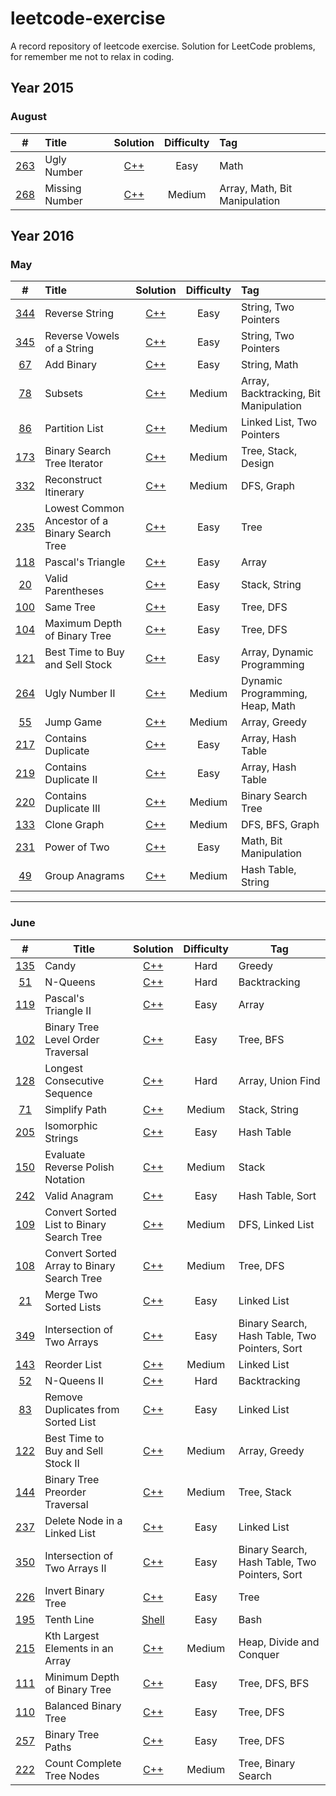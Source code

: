 # leetcode-exercise
A record repository of leetcode exercise. Solution for LeetCode problems, for remember me not to relax in coding.



## Year 2015

### August

|                    #                     | Title          |                 Solution                 | Difficulty | Tag                           |
| :--------------------------------------: | :------------- | :--------------------------------------: | :--------: | :---------------------------- |
| [263](https://leetcode.com/problems/ugly-number/) | Ugly Number    | [C++](./2015/August/263_Ugly_Number.cpp) |    Easy    | Math                          |
| [268](https://leetcode.com/problems/missing-number/) | Missing Number | [C++](./2015/August/268_Missing_Number.cpp) |   Medium   | Array, Math, Bit Manipulation |



## Year 2016

### May

|                    #                     | Title                                    |                 Solution                 | Difficulty | Tag                                   |
| :--------------------------------------: | :--------------------------------------- | :--------------------------------------: | :--------: | :------------------------------------ |
| [344](https://leetcode.com/problems/reverse-string/) | Reverse String                           | [C++](./2016/May/344_Reverse_String.cpp) |    Easy    | String, Two Pointers                  |
| [345](https://leetcode.com/problems/reverse-vowels-of-a-string/) | Reverse Vowels of a String               | [C++](./2016/May/344_Reverse_String.cpp) |    Easy    | String, Two Pointers                  |
| [67](https://leetcode.com/problems/add-binary/) | Add Binary                               |   [C++](./2016/May/67_Add_Binary.cpp)    |    Easy    | String, Math                          |
| [78](https://leetcode.com/problems/subsets/) | Subsets                                  |     [C++](./2016/May/78_Subsets.cpp)     |   Medium   | Array, Backtracking, Bit Manipulation |
| [86](https://leetcode.com/problems/partition-list/) | Partition List                           | [C++](./2016/May/86_Partition_List.cpp)  |   Medium   | Linked List, Two Pointers             |
| [173](https://leetcode.com/problems/binary-search-tree-iterator/) | Binary Search Tree Iterator              | [C++](./2016/May/173_Binary_Search_Tree_Iterator.cpp) |   Medium   | Tree, Stack, Design                   |
| [332](https://leetcode.com/problems/reconstruct-itinerary/) | Reconstruct Itinerary                    | [C++](./2016/May/332_Reconstruct_Itinerary.cpp) |   Medium   | DFS, Graph                            |
| [235](https://leetcode.com/problems/lowest-common-ancestor-of-a-binary-search-tree/) | Lowest Common Ancestor of a Binary Search Tree | [C++](./2016/May/235_Lowest_Common_Ancestor_of_a_BST.cpp) |    Easy    | Tree                                  |
| [118](https://leetcode.com/problems/pascals-triangle/) | Pascal's Triangle                        | [C++](./2016/May/118_Pascal_s_Triangle.cpp) |    Easy    | Array                                 |
| [20](https://leetcode.com/problems/valid-parentheses/) | Valid Parentheses                        | [C++](./2016/May/20_Valid_Parentheses.cpp) |    Easy    | Stack, String                         |
| [100](https://leetcode.com/problems/same-tree/) | Same Tree                                |   [C++](./2016/May/100_Same_Tree.cpp)    |    Easy    | Tree, DFS                             |
| [104](https://leetcode.com/problems/maximum-depth-of-binary-tree/) | Maximum Depth of Binary Tree             | [C++](./2016/May/104_Maximum_Depth_of_Binary_Tree.cpp) |    Easy    | Tree, DFS                             |
| [121](https://leetcode.com/problems/best-time-to-buy-and-sell-stock/) | Best Time to Buy and Sell Stock          | [C++](./2016/May/121_Best_Time_to_Buy_and_Sell_Stock.cpp) |    Easy    | Array, Dynamic Programming            |
| [264](https://leetcode.com/problems/ugly-number-ii/) | Ugly Number II                           | [C++](./2016/May/264_Ugly_Number_2.cpp)  |   Medium   | Dynamic Programming, Heap, Math       |
| [55](https://leetcode.com/problems/jump-game/) | Jump Game                                |    [C++](./2016/May/55_Jump_Game.cpp)    |   Medium   | Array, Greedy                         |
| [217](https://leetcode.com/problems/contains-duplicate/) | Contains Duplicate                       | [C++](./2016/May/217_Contains_Duplicate.cpp) |    Easy    | Array, Hash Table                     |
| [219](https://leetcode.com/problems/contains-duplicate-ii/) | Contains Duplicate II                    | [C++](./2016/May/219_Contains_Duplicate_II.cpp) |    Easy    | Array, Hash Table                     |
| [220](https://leetcode.com/problems/contains-duplicate-iii/) | Contains Duplicate III                   | [C++](./2016/May/220_Contains_Duplicate_III.cpp) |   Medium   | Binary Search Tree                    |
| [133](https://leetcode.com/problems/clone-graph/) | Clone Graph                              |  [C++](./2016/May/133_Clone_Graph.cpp)   |   Medium   | DFS, BFS, Graph                       |
| [231](https://leetcode.com/problems/power-of-two/) | Power of Two                             |  [C++](./2016/May/231_Power_of_Two.cpp)  |    Easy    | Math, Bit Manipulation                |
| [49](https://leetcode.com/problems/anagrams/) | Group Anagrams                           | [C++](./2016/May/49_Group_Anagrams.cpp)  |   Medium   | Hash Table, String                    |

***

### June

|                    #                     | Title                                    |                 Solution                 | Difficulty | Tag                                      |
| :--------------------------------------: | ---------------------------------------- | :--------------------------------------: | :--------: | ---------------------------------------- |
| [135](https://leetcode.com/problems/candy/) | Candy                                    |     [C++](./2016/June/135_Candy.cpp)     |    Hard    | Greedy                                   |
| [51](https://leetcode.com/problems/n-queens/) | N-Queens                                 |    [C++](./2016/June/51_N_Queens.cpp)    |    Hard    | Backtracking                             |
| [119](https://leetcode.com/problems/pascals-triangle-ii/) | Pascal's Triangle II                     | [C++](./2016/June/119_Pascal_s_Triangle_ii.cpp) |    Easy    | Array                                    |
| [102](https://leetcode.com/problems/binary-tree-level-order-traversal/) | Binary Tree Level Order Traversal        | [C++](./2016/June/102_Binary_Tree_Level_Order_Traversal.cpp) |    Easy    | Tree, BFS                                |
| [128](https://leetcode.com/problems/longest-consecutive-sequence/) | Longest Consecutive Sequence             | [C++](./2016/June/128_Longest_Consecutive_Sequence.cpp) |    Hard    | Array, Union Find                        |
| [71](https://leetcode.com/problems/simplify-path/) | Simplify Path                            | [C++](./2016/June/71_Simplify_Path.cpp)  |   Medium   | Stack, String                            |
| [205](https://leetcode.com/problems/isomorphic-strings/) | Isomorphic Strings                       | [C++](./2016/June/205_Isomorphic_Strings.cpp) |    Easy    | Hash Table                               |
| [150](https://leetcode.com/problems/evaluate-reverse-polish-notation/) | Evaluate Reverse Polish Notation         | [C++](./2016/June/150_Evaluate_Reverse_Polish_Notation.cpp) |   Medium   | Stack                                    |
| [242](https://leetcode.com/problems/valid-anagram/) | Valid Anagram                            | [C++](./2016/June/242_Valid_Anagram.cpp) |    Easy    | Hash Table, Sort                         |
| [109](https://leetcode.com/problems/convert-sorted-list-to-binary-search-tree/) | Convert Sorted List to Binary Search Tree | [C++](./2016/June/109_Convert_Sorted_List_to_Binary_Search_Tree.cpp) |   Medium   | DFS, Linked List                         |
| [108](https://leetcode.com/problems/convert-sorted-array-to-binary-search-tree/) | Convert Sorted Array to Binary Search Tree | [C++](./2016/June/108_Convert_Sorted_Array_to_Binary_Search_Tree.cpp) |   Medium   | Tree, DFS                                |
| [21](https://leetcode.com/problems/merge-two-sorted-lists/) | Merge Two Sorted Lists                   | [C++](./2016/June/21_Merge_Two_Sorted_Lists.cpp) |    Easy    | Linked List                              |
| [349](https://leetcode.com/problems/intersection-of-two-arrays/) | Intersection of Two Arrays               | [C++](./2016/June/349_Intersection_of_Two_Arrays.cpp) |    Easy    | Binary Search, Hash Table, Two Pointers, Sort |
| [143](https://leetcode.com/problems/reorder-list/) | Reorder List                             | [C++](./2016/June/143_Reorder_List.cpp)  |   Medium   | Linked List                              |
| [52](https://leetcode.com/problems/n-queens-ii/) | N-Queens II                              |  [C++](./2016/June/52_N_Queens_II.cpp)   |    Hard    | Backtracking                             |
| [83](https://leetcode.com/problems/remove-duplicates-from-sorted-list/) | Remove Duplicates from Sorted List       | [C++](./2016/June/83_Remove_Duplicates_from_Sorted_List.cpp) |    Easy    | Linked List                              |
| [122](https://leetcode.com/problems/best-time-to-buy-and-sell-stock-ii/) | Best Time to Buy and Sell Stock II       | [C++](./2016/June/122_Best_Time_to_Buy_and_Sell_Stock_II.cpp) |   Medium   | Array, Greedy                            |
| [144](https://leetcode.com/problems/binary-tree-preorder-traversal/) | Binary Tree Preorder Traversal           | [C++](./2016/June/144_Binary_Tree_Preorder_Traversal.cpp) |   Medium   | Tree, Stack                              |
| [237](https://leetcode.com/problems/delete-node-in-a-linked-list/) | Delete Node in a Linked List             | [C++](./2016/June/237_Delete_Node_in_a_Linked_List.cpp) |    Easy    | Linked List                              |
| [350](https://leetcode.com/problems/intersection-of-two-arrays-ii/) | Intersection of Two Arrays II            | [C++](./2016/June/350_Intersection_of_Two_Arrays_II.cpp) |    Easy    | Binary Search, Hash Table, Two Pointers, Sort |
| [226](https://leetcode.com/problems/invert-binary-tree/) | Invert Binary Tree                       | [C++](./2016/June/226_Invert_Binary_Tree.cpp) |    Easy    | Tree                                     |
| [195](https://leetcode.com/problems/tenth-line/) | Tenth Line                               |  [Shell](./2016/June/195_Tenth_Line.sh)  |    Easy    | Bash                                     |
| [215](https://leetcode.com/problems/kth-largest-element-in-an-array/) | Kth Largest Elements in an Array         | [C++](./2016/June/215_Kth_Largest_Element_in_an_Array.cpp) |   Medium   | Heap, Divide and Conquer                 |
| [111](https://leetcode.com/problems/minimum-depth-of-binary-tree/) | Minimum Depth of Binary Tree             | [C++](./2016/June/111_Minimum_Depth_of_Binary_Tree.cpp) |    Easy    | Tree, DFS, BFS                           |
| [110](https://leetcode.com/problems/balanced-binary-tree/) | Balanced Binary Tree                     | [C++](./2016/June/110_Balanced_Binary_Tree.cpp) |    Easy    | Tree, DFS                                |
| [257](https://leetcode.com/problems/binary-tree-paths/) | Binary Tree Paths                        | [C++](./2016/June/257_Binary_Tree_Paths.cpp) |    Easy    | Tree, DFS                                |
| [222](https://leetcode.com/problems/count-complete-tree-nodes/) | Count Complete Tree Nodes                | [C++](./2016/June/222_Count_Complete_Tree_Nodes.cpp) |   Medium   | Tree, Binary Search                      |

